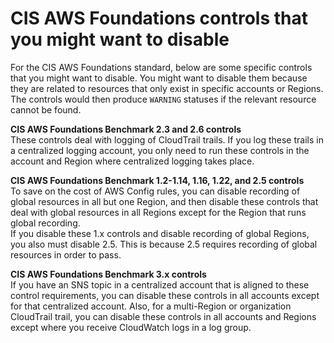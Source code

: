 # CIS AWS Foundations controls that you might want to disable<a name="securityhub-standards-cis-to-disable"></a>

For the CIS AWS Foundations standard, below are some specific controls that you might want to disable\. You might want to disable them because they are related to resources that only exist in specific accounts or Regions\. The controls would then produce `WARNING` statuses if the relevant resource cannot be found\.

**CIS AWS Foundations Benchmark 2\.3 and 2\.6 controls**  
These controls deal with logging of CloudTrail trails\. If you log these trails in a centralized logging account, you only need to run these controls in the account and Region where centralized logging takes place\.

**CIS AWS Foundations Benchmark 1\.2\-1\.14, 1\.16, 1\.22, and 2\.5 controls**  
To save on the cost of AWS Config rules, you can disable recording of global resources in all but one Region, and then disable these controls that deal with global resources in all Regions except for the Region that runs global recording\.  
If you disable these 1\.x controls and disable recording of global Regions, you also must disable 2\.5\. This is because 2\.5 requires recording of global resources in order to pass\.

**CIS AWS Foundations Benchmark 3\.x controls**  
If you have an SNS topic in a centralized account that is aligned to these control requirements, you can disable these controls in all accounts except for that centralized account\. Also, for a multi\-Region or organization CloudTrail trail, you can disable these controls in all accounts and Regions except where you receive CloudWatch logs in a log group\.